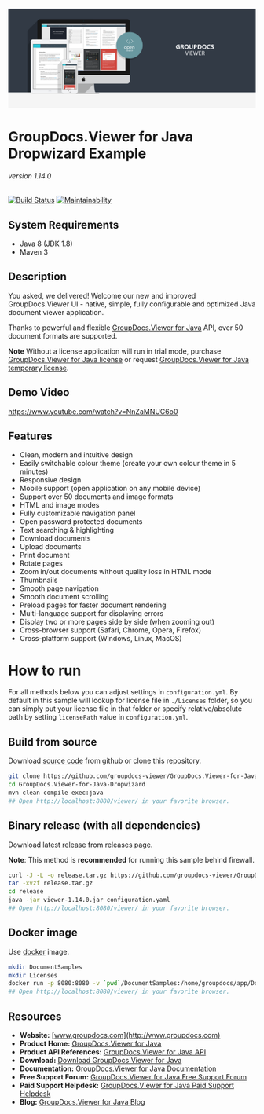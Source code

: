 ![Alt text](https://raw.githubusercontent.com/groupdocs-viewer/groupdocs-viewer.github.io/master/resources/image/banner.png "GroupDocs.Viewer")
# GroupDocs.Viewer for Java Dropwizard Example
###### version 1.14.0

[![Build Status](https://travis-ci.org/groupdocs-viewer/GroupDocs.Viewer-for-Java-Dropwizard.svg?branch=master)](https://travis-ci.org/groupdocs-viewer/GroupDocs.Viewer-for-Java-Dropwizard)
[![Maintainability](https://api.codeclimate.com/v1/badges/a0836eb386f80c572f25/maintainability)](https://codeclimate.com/github/groupdocs-viewer/GroupDocs.Viewer-for-Java-Dropwizard/maintainability)

## System Requirements
- Java 8 (JDK 1.8)
- Maven 3


## Description
You asked, we delivered!
Welcome our new and improved GroupDocs.Viewer UI - native, simple, fully configurable and optimized Java document viewer application.

Thanks to powerful and flexible [GroupDocs.Viewer for Java](https://products.groupdocs.com/viewer/java) API, over 50 document formats are supported.

**Note** Without a license application will run in trial mode, purchase [GroupDocs.Viewer for Java license](https://purchase.groupdocs.com/order-online-step-1-of-8.aspx) or request [GroupDocs.Viewer for Java temporary license](https://purchase.groupdocs.com/temporary-license).


## Demo Video
https://www.youtube.com/watch?v=NnZaMNUC6o0


## Features
- Clean, modern and intuitive design
- Easily switchable colour theme (create your own colour theme in 5 minutes)
- Responsive design
- Mobile support (open application on any mobile device)
- Support over 50 documents and image formats
- HTML and image modes
- Fully customizable navigation panel
- Open password protected documents
- Text searching & highlighting
- Download documents
- Upload documents
- Print document
- Rotate pages
- Zoom in/out documents without quality loss in HTML mode
- Thumbnails
- Smooth page navigation
- Smooth document scrolling
- Preload pages for faster document rendering
- Multi-language support for displaying errors
- Display two or more pages side by side (when zooming out)
- Cross-browser support (Safari, Chrome, Opera, Firefox)
- Cross-platform support (Windows, Linux, MacOS)


# How to run

For all methods below you can adjust settings in `configuration.yml`. By default in this sample will lookup for license file in `./Licenses` folder, so you can simply put your license file in that folder or specify relative/absolute path by setting `licensePath` value in `configuration.yml`. 


## Build from source

Download [source code](https://github.com/groupdocs-viewer/GroupDocs.Viewer-for-Java-Dropwizard/archive/master.zip) from github or clone this repository.

```bash
git clone https://github.com/groupdocs-viewer/GroupDocs.Viewer-for-Java-Dropwizard
cd GroupDocs.Viewer-for-Java-Dropwizard
mvn clean compile exec:java
## Open http://localhost:8080/viewer/ in your favorite browser.
```

## Binary release (with all dependencies)

Download [latest release](https://github.com/groupdocs-viewer/GroupDocs.Viewer-for-Java-Dropwizard/releases/latest) from [releases page](https://github.com/groupdocs-viewer/GroupDocs.Viewer-for-Java-Dropwizard/releases). 

**Note**: This method is **recommended** for running this sample behind firewall.

```bash
curl -J -L -o release.tar.gz https://github.com/groupdocs-viewer/GroupDocs.Viewer-for-Java-Dropwizard/releases/download/1.14.0/release.tar.gz
tar -xvzf release.tar.gz
cd release
java -jar viewer-1.14.0.jar configuration.yaml
## Open http://localhost:8080/viewer/ in your favorite browser.
```

## Docker image
Use [docker](https://www.docker.com/) image.

```bash
mkdir DocumentSamples
mkdir Licenses
docker run -p 8080:8080 -v `pwd`/DocumentSamples:/home/groupdocs/app/DocumentSamples -v `pwd`/Licenses:/home/groupdocs/app/Licenses groupdocs/viewer-for-java-dropwizard
## Open http://localhost:8080/viewer/ in your favorite browser.
```

## Resources
- **Website:** [www.groupdocs.com](http://www.groupdocs.com)
- **Product Home:** [GroupDocs.Viewer for Java](https://products.groupdocs.com/viewer/java)
- **Product API References:** [GroupDocs.Viewer for Java API](https://apireference.groupdocs.com/java/viewer)
- **Download:** [Download GroupDocs.Viewer for Java](http://downloads.groupdocs.com/viewer/java)
- **Documentation:** [GroupDocs.Viewer for Java Documentation](https://docs.groupdocs.com/display/viewerjava/Home)
- **Free Support Forum:** [GroupDocs.Viewer for Java Free Support Forum](https://forum.groupdocs.com/c/viewer)
- **Paid Support Helpdesk:** [GroupDocs.Viewer for Java Paid Support Helpdesk](https://helpdesk.groupdocs.com)
- **Blog:** [GroupDocs.Viewer for Java Blog](https://blog.groupdocs.com/category/groupdocs-viewer-product-family/)

